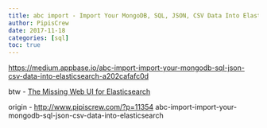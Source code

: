 ```yaml
---
title: abc import - Import Your MongoDB, SQL, JSON, CSV Data Into Elasticsearch
author: PipisCrew
date: 2017-11-18
categories: [sql]
toc: true
---
```


https://medium.appbase.io/abc-import-import-your-mongodb-sql-json-csv-data-into-elasticsearch-a202cafafc0d

btw - [The Missing Web UI for Elasticsearch ](https://opensource.appbase.io/dejavu)

origin - http://www.pipiscrew.com/?p=11354 abc-import-import-your-mongodb-sql-json-csv-data-into-elasticsearch